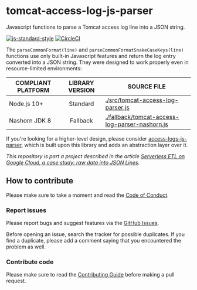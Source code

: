 # tomcat-access-log-js-parser

Javascript functions to parse a Tomcat access log line into a JSON string.

[![js-standard-style][1]][2] [![CircleCI][3]][4]

The `parseCommonFormat(line)` and `parseCommonFormatSnakeCaseKeys(line)` functions use only
built-in Javascript features and return the log entry converted into a JSON string. They were
designed to work properly even in resource-limited environments:

| COMPLIANT PLATFORM | LIBRARY VERSION | SOURCE FILE                                         |
| ------------------ | :-------------: | --------------------------------------------------- |
| Node.js 10+        |    Standard     | [./src/tomcat-access-log-parser.js][5]              |
| Nashorn JDK 8      |    Fallback     | [./fallback/tomcat-access-log-parser-nashorn.js][6] |

If you're looking for a higher-level design, please consider [access-logs-js-parser][7],
which is built upon this library and adds an abstraction layer over it.

_This repository is part a project described in the article
[Serverless ETL on Google Cloud, a case study: raw data into JSON Lines][8]._

## How to contribute

Please make sure to take a moment and read the [Code of
Conduct](https://github.com/ricardolsmendes/tomcat-access-log-js-parser/blob/master/.github/CODE_OF_CONDUCT.md).

### Report issues

Please report bugs and suggest features via the [GitHub
Issues](https://github.com/ricardolsmendes/tomcat-access-log-js-parser/issues).

Before opening an issue, search the tracker for possible duplicates. If you find a duplicate, please
add a comment saying that you encountered the problem as well.

### Contribute code

Please make sure to read the [Contributing
Guide](https://github.com/ricardolsmendes/tomcat-access-log-js-parser/blob/master/.github/CONTRIBUTING.md)
before making a pull request.

[1]: https://img.shields.io/badge/code%20style-standard-brightgreen.svg
[2]: http://standardjs.com
[3]: https://circleci.com/gh/ricardolsmendes/tomcat-access-log-js-parser.svg?style=svg
[4]: https://circleci.com/gh/ricardolsmendes/tomcat-access-log-js-parser
[5]: ./src/tomcat-access-log-parser.js
[6]: ./fallback/tomcat-access-log-parser-nashorn.js
[7]: https://github.com/ricardolsmendes/access-logs-js-parser
[8]: https://medium.com/google-cloud/serverless-etl-on-google-cloud-a-case-study-raw-data-into-json-lines-d20711cd3917
